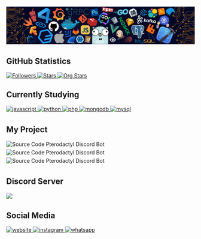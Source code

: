 ![header](https://github.com/GovindSingh9447/GovindSingh9447/blob/main/WEBP/footer.webp)

<h2 style="font-weight: bold;">GitHub Statistics</h2>
<div>
  <a href="https://outlinkstore.com/github" target="_blank">
    <img alt="Followers" src="https://img.shields.io/github/followers/ardvz?label=followers&labelColor=ffffff&color=7d9cc4&style=for-the-badge">
  </a>
  <a href="https://outlinkstore.com/github" target="_blank">
    <img alt="Stars" src="https://img.shields.io/github/stars/ardvz?label=Stars&labelColor=ffffff&color=7d9cc4&style=for-the-badge">
  </a>
  <a href="https://outlinkstore.com/github" target="_blank">
    <img alt="Org Stars" src="https://img.shields.io/github/stars/OutlinkStore?label=Organization%20Stars&labelColor=ffffff&color=7d9cc4&style=for-the-badge">
  </a>
</div>

<h2 style="font-weight: bold;">Currently Studying</h2>
<div>
  <a href="https://nodejs.org/" target="_blank">
  <img src=https://img.shields.io/badge/Node.Js-%2FFFFFF.svg?color=FFFFFF&style=for-the-badge&logo=node.js&logoColor=000000&labelColor=7d9cc4 alt=javascript style="margin-bottom: 5px;" />
  </a>
  <a href="https://www.python.org/" target="_blank">
  <img src=https://img.shields.io/badge/Python-%2FFFFFF.svg?color=FFFFFF&style=for-the-badge&logo=python&logoColor=000000&labelColor=7d9cc4 alt=python style="margin-bottom: 5px;" />
  </a>
  <a href="https://www.php.net/" target="_blank">
  <img src=https://img.shields.io/badge/Php-%2FFFFFF.svg?color=FFFFFF&style=for-the-badge&logo=php&logoColor=000000&labelColor=7d9cc4 alt=php style="margin-bottom: 5px;" />
  </a>
  <a href="https://www.mongodb.com/" target="_blank">
  <img src=https://img.shields.io/badge/MongoDB-%2FFFFFF.svg?color=FFFFFF&style=for-the-badge&logo=mongodb&logoColor=000000&labelColor=7d9cc4 alt=mongodb style="margin-bottom: 5px;" />
  </a>
  <a href="https://www.mysql.com/" target="_blank">
  <img src=https://img.shields.io/badge/Mysql-%2FFFFFF.svg?color=FFFFFF&style=for-the-badge&logo=mysql&logoColor=000000&labelColor=7d9cc4 alt=mysql style="margin-bottom: 5px;" />
  </a>
</div>

<h2 style="font-weight: bold;">My Project</h2>
<div>
  <img src="https://img.shields.io/badge/Source%20Code-Midtrans%20Discord%20Bot-%2FFFFFF.svg?color=FFFFFF&style=for-the-badge&logoColor=000000&labelColor=black" alt="Source Code Pterodactyl Discord Bot" style="margin-bottom: 5px;" /><br>
  <img src="https://img.shields.io/badge/Source%20Code-Xendit%20Discord%20Bot-%2FFFFFF.svg?color=FFFFFF&style=for-the-badge&logoColor=000000&labelColor=black" alt="Source Code Pterodactyl Discord Bot" style="margin-bottom: 5px;" /><br>
  <img src="https://img.shields.io/badge/Source%20Code-Pterodactyl%20Discord%20Bot-%2FFFFFF.svg?color=FFFFFF&style=for-the-badge&logoColor=000000&labelColor=black" alt="Source Code Pterodactyl Discord Bot" style="margin-bottom: 5px;" />
</div>

<h2 style="font-weight: bold;">Discord Server</h2>
<div>
  <a href="https://outlinkstore.com/discord" target="_blank">
  <img src="https://discord.com/api/guilds/1248395410683203586/widget.png?style=banner4">
  </a>
</div>

<h2 style="font-weight: bold;">Social Media</h2>
<div>
  <a href="https://outlinkstore.com/" target="_blank">
  <img src=https://img.shields.io/badge/Website-%2FFFFFF.svg?color=FFFFFF&style=for-the-badge&logo=website&logoColor=000000&labelColor=7d9cc4 alt=website style="margin-bottom: 5px;" />
  </a>
  <a href="https://outlinkstore.com/instagram" target="_blank">
  <img src=https://img.shields.io/badge/Instagram-%2FFFFFF.svg?color=FFFFFF&style=for-the-badge&logo=instagram&logoColor=000000&labelColor=7d9cc4 alt=instagram style="margin-bottom: 5px;" />
  </a>
  <a href="https://outlinkstore.com/whatsapp" target="_blank">
  <img src=https://img.shields.io/badge/WhatsApp-%2FFFFFF.svg?color=FFFFFF&style=for-the-badge&logo=whatsapp&logoColor=000000&labelColor=7d9cc4 alt=whatsapp style="margin-bottom: 5px;" />
  </a>
</div>
